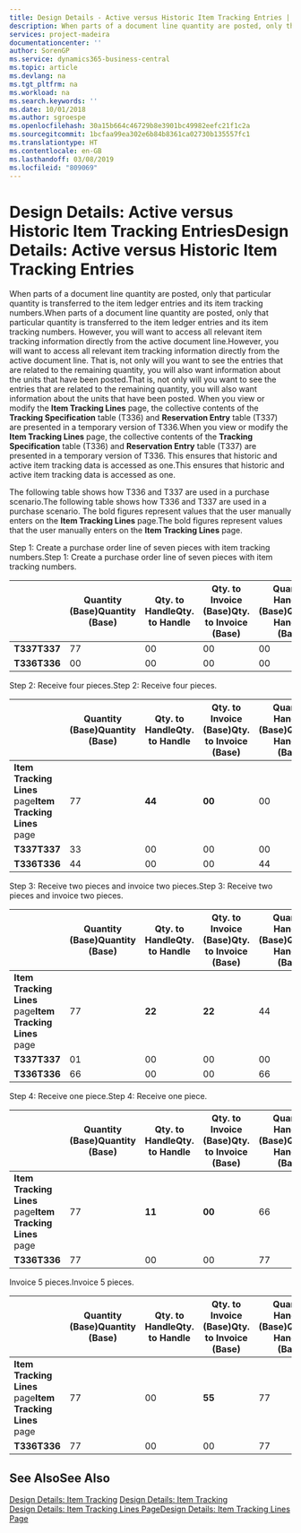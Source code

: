 ```yaml
---
title: Design Details - Active versus Historic Item Tracking Entries | Microsoft Docs
description: When parts of a document line quantity are posted, only that particular quantity is transferred to the item ledger entries and its item tracking numbers. However, you will want to access all relevant item tracking information directly from the active document line. That is, not only will you want to see the entries that are related to the remaining quantity, you will also want information about the units that have been posted. When you view or modify the **Item Tracking Lines** page, the collective contents of the **Tracking Specification** table (T336) and **Reservation Entry** table (T337) are presented in a temporary version of T336. This ensures that historic and active item tracking data is accessed as one.
services: project-madeira
documentationcenter: ''
author: SorenGP
ms.service: dynamics365-business-central
ms.topic: article
ms.devlang: na
ms.tgt_pltfrm: na
ms.workload: na
ms.search.keywords: ''
ms.date: 10/01/2018
ms.author: sgroespe
ms.openlocfilehash: 30a15b664c46729b8e3901bc49982eefc21f1c2a
ms.sourcegitcommit: 1bcfaa99ea302e6b84b8361ca02730b135557fc1
ms.translationtype: HT
ms.contentlocale: en-GB
ms.lasthandoff: 03/08/2019
ms.locfileid: "809069"
---
```

# <a name="design-details-active-versus-historic-item-tracking-entries"></a><span data-ttu-id="d611b-107">Design Details: Active versus Historic Item Tracking Entries</span><span class="sxs-lookup"><span data-stu-id="d611b-107">Design Details: Active versus Historic Item Tracking Entries</span></span>
<span data-ttu-id="d611b-108">When parts of a document line quantity are posted, only that particular quantity is transferred to the item ledger entries and its item tracking numbers.</span><span class="sxs-lookup"><span data-stu-id="d611b-108">When parts of a document line quantity are posted, only that particular quantity is transferred to the item ledger entries and its item tracking numbers.</span></span> <span data-ttu-id="d611b-109">However, you will want to access all relevant item tracking information directly from the active document line.</span><span class="sxs-lookup"><span data-stu-id="d611b-109">However, you will want to access all relevant item tracking information directly from the active document line.</span></span> <span data-ttu-id="d611b-110">That is, not only will you want to see the entries that are related to the remaining quantity, you will also want information about the units that have been posted.</span><span class="sxs-lookup"><span data-stu-id="d611b-110">That is, not only will you want to see the entries that are related to the remaining quantity, you will also want information about the units that have been posted.</span></span> <span data-ttu-id="d611b-111">When you view or modify the **Item Tracking Lines** page, the collective contents of the **Tracking Specification** table (T336) and **Reservation Entry** table (T337) are presented in a temporary version of T336.</span><span class="sxs-lookup"><span data-stu-id="d611b-111">When you view or modify the **Item Tracking Lines** page, the collective contents of the **Tracking Specification** table (T336) and **Reservation Entry** table (T337) are presented in a temporary version of T336.</span></span> <span data-ttu-id="d611b-112">This ensures that historic and active item tracking data is accessed as one.</span><span class="sxs-lookup"><span data-stu-id="d611b-112">This ensures that historic and active item tracking data is accessed as one.</span></span>  

 <span data-ttu-id="d611b-113">The following table shows how T336 and T337 are used in a purchase scenario.</span><span class="sxs-lookup"><span data-stu-id="d611b-113">The following table shows how T336 and T337 are used in a purchase scenario.</span></span> <span data-ttu-id="d611b-114">The bold figures represent values that the user manually enters on the **Item Tracking Lines** page.</span><span class="sxs-lookup"><span data-stu-id="d611b-114">The bold figures represent values that the user manually enters on the **Item Tracking Lines** page.</span></span>  

 <span data-ttu-id="d611b-115">Step 1: Create a purchase order line of seven pieces with item tracking numbers.</span><span class="sxs-lookup"><span data-stu-id="d611b-115">Step 1: Create a purchase order line of seven pieces with item tracking numbers.</span></span>  

||<span data-ttu-id="d611b-116">**Quantity (Base)**</span><span class="sxs-lookup"><span data-stu-id="d611b-116">**Quantity (Base)**</span></span>|<span data-ttu-id="d611b-117">**Qty. to Handle**</span><span class="sxs-lookup"><span data-stu-id="d611b-117">**Qty. to Handle**</span></span>|<span data-ttu-id="d611b-118">**Qty. to Invoice (Base)**</span><span class="sxs-lookup"><span data-stu-id="d611b-118">**Qty. to Invoice (Base)**</span></span>|<span data-ttu-id="d611b-119">**Quantity Handled (Base)**</span><span class="sxs-lookup"><span data-stu-id="d611b-119">**Quantity Handled (Base)**</span></span>|<span data-ttu-id="d611b-120">**Quantity Invoiced (Base)**</span><span class="sxs-lookup"><span data-stu-id="d611b-120">**Quantity Invoiced (Base)**</span></span>|  
|-|----------------------------------------------|--------------------------------------------|------------------------------------------------------|-------------------------------------------------------|--------------------------------------------------------|  
|<span data-ttu-id="d611b-121">**T337**</span><span class="sxs-lookup"><span data-stu-id="d611b-121">**T337**</span></span>|<span data-ttu-id="d611b-122">7</span><span class="sxs-lookup"><span data-stu-id="d611b-122">7</span></span>|<span data-ttu-id="d611b-123">0</span><span class="sxs-lookup"><span data-stu-id="d611b-123">0</span></span>|<span data-ttu-id="d611b-124">0</span><span class="sxs-lookup"><span data-stu-id="d611b-124">0</span></span>|<span data-ttu-id="d611b-125">0</span><span class="sxs-lookup"><span data-stu-id="d611b-125">0</span></span>|<span data-ttu-id="d611b-126">0</span><span class="sxs-lookup"><span data-stu-id="d611b-126">0</span></span>|  
|<span data-ttu-id="d611b-127">**T336**</span><span class="sxs-lookup"><span data-stu-id="d611b-127">**T336**</span></span>|<span data-ttu-id="d611b-128">0</span><span class="sxs-lookup"><span data-stu-id="d611b-128">0</span></span>|<span data-ttu-id="d611b-129">0</span><span class="sxs-lookup"><span data-stu-id="d611b-129">0</span></span>|<span data-ttu-id="d611b-130">0</span><span class="sxs-lookup"><span data-stu-id="d611b-130">0</span></span>|<span data-ttu-id="d611b-131">0</span><span class="sxs-lookup"><span data-stu-id="d611b-131">0</span></span>|<span data-ttu-id="d611b-132">0</span><span class="sxs-lookup"><span data-stu-id="d611b-132">0</span></span>|  

 <span data-ttu-id="d611b-133">Step 2: Receive four pieces.</span><span class="sxs-lookup"><span data-stu-id="d611b-133">Step 2: Receive four pieces.</span></span>  

||<span data-ttu-id="d611b-134">**Quantity (Base)**</span><span class="sxs-lookup"><span data-stu-id="d611b-134">**Quantity (Base)**</span></span>|<span data-ttu-id="d611b-135">**Qty. to Handle**</span><span class="sxs-lookup"><span data-stu-id="d611b-135">**Qty. to Handle**</span></span>|<span data-ttu-id="d611b-136">**Qty. to Invoice (Base)**</span><span class="sxs-lookup"><span data-stu-id="d611b-136">**Qty. to Invoice (Base)**</span></span>|<span data-ttu-id="d611b-137">**Quantity Handled (Base)**</span><span class="sxs-lookup"><span data-stu-id="d611b-137">**Quantity Handled (Base)**</span></span>|<span data-ttu-id="d611b-138">**Quantity Invoiced (Base)**</span><span class="sxs-lookup"><span data-stu-id="d611b-138">**Quantity Invoiced (Base)**</span></span>|  
|-|----------------------------------------------|--------------------------------------------|------------------------------------------------------|-------------------------------------------------------|--------------------------------------------------------|  
|<span data-ttu-id="d611b-139">**Item Tracking Lines** page</span><span class="sxs-lookup"><span data-stu-id="d611b-139">**Item Tracking Lines** page</span></span>|<span data-ttu-id="d611b-140">7</span><span class="sxs-lookup"><span data-stu-id="d611b-140">7</span></span>|<span data-ttu-id="d611b-141">**4**</span><span class="sxs-lookup"><span data-stu-id="d611b-141">**4**</span></span>|<span data-ttu-id="d611b-142">**0**</span><span class="sxs-lookup"><span data-stu-id="d611b-142">**0**</span></span>|<span data-ttu-id="d611b-143">0</span><span class="sxs-lookup"><span data-stu-id="d611b-143">0</span></span>|<span data-ttu-id="d611b-144">0</span><span class="sxs-lookup"><span data-stu-id="d611b-144">0</span></span>|  
|<span data-ttu-id="d611b-145">**T337**</span><span class="sxs-lookup"><span data-stu-id="d611b-145">**T337**</span></span>|<span data-ttu-id="d611b-146">3</span><span class="sxs-lookup"><span data-stu-id="d611b-146">3</span></span>|<span data-ttu-id="d611b-147">0</span><span class="sxs-lookup"><span data-stu-id="d611b-147">0</span></span>|<span data-ttu-id="d611b-148">0</span><span class="sxs-lookup"><span data-stu-id="d611b-148">0</span></span>|<span data-ttu-id="d611b-149">0</span><span class="sxs-lookup"><span data-stu-id="d611b-149">0</span></span>|<span data-ttu-id="d611b-150">0</span><span class="sxs-lookup"><span data-stu-id="d611b-150">0</span></span>|  
|<span data-ttu-id="d611b-151">**T336**</span><span class="sxs-lookup"><span data-stu-id="d611b-151">**T336**</span></span>|<span data-ttu-id="d611b-152">4</span><span class="sxs-lookup"><span data-stu-id="d611b-152">4</span></span>|<span data-ttu-id="d611b-153">0</span><span class="sxs-lookup"><span data-stu-id="d611b-153">0</span></span>|<span data-ttu-id="d611b-154">0</span><span class="sxs-lookup"><span data-stu-id="d611b-154">0</span></span>|<span data-ttu-id="d611b-155">4</span><span class="sxs-lookup"><span data-stu-id="d611b-155">4</span></span>|<span data-ttu-id="d611b-156">0</span><span class="sxs-lookup"><span data-stu-id="d611b-156">0</span></span>|  

 <span data-ttu-id="d611b-157">Step 3: Receive two pieces and invoice two pieces.</span><span class="sxs-lookup"><span data-stu-id="d611b-157">Step 3: Receive two pieces and invoice two pieces.</span></span>  

||<span data-ttu-id="d611b-158">**Quantity (Base)**</span><span class="sxs-lookup"><span data-stu-id="d611b-158">**Quantity (Base)**</span></span>|<span data-ttu-id="d611b-159">**Qty. to Handle**</span><span class="sxs-lookup"><span data-stu-id="d611b-159">**Qty. to Handle**</span></span>|<span data-ttu-id="d611b-160">**Qty. to Invoice (Base)**</span><span class="sxs-lookup"><span data-stu-id="d611b-160">**Qty. to Invoice (Base)**</span></span>|<span data-ttu-id="d611b-161">**Quantity Handled (Base)**</span><span class="sxs-lookup"><span data-stu-id="d611b-161">**Quantity Handled (Base)**</span></span>|<span data-ttu-id="d611b-162">**Quantity Invoiced (Base)**</span><span class="sxs-lookup"><span data-stu-id="d611b-162">**Quantity Invoiced (Base)**</span></span>|  
|-|----------------------------------------------|--------------------------------------------|------------------------------------------------------|-------------------------------------------------------|--------------------------------------------------------|  
|<span data-ttu-id="d611b-163">**Item Tracking Lines** page</span><span class="sxs-lookup"><span data-stu-id="d611b-163">**Item Tracking Lines** page</span></span>|<span data-ttu-id="d611b-164">7</span><span class="sxs-lookup"><span data-stu-id="d611b-164">7</span></span>|<span data-ttu-id="d611b-165">**2**</span><span class="sxs-lookup"><span data-stu-id="d611b-165">**2**</span></span>|<span data-ttu-id="d611b-166">**2**</span><span class="sxs-lookup"><span data-stu-id="d611b-166">**2**</span></span>|<span data-ttu-id="d611b-167">4</span><span class="sxs-lookup"><span data-stu-id="d611b-167">4</span></span>|<span data-ttu-id="d611b-168">0</span><span class="sxs-lookup"><span data-stu-id="d611b-168">0</span></span>|  
|<span data-ttu-id="d611b-169">**T337**</span><span class="sxs-lookup"><span data-stu-id="d611b-169">**T337**</span></span>|<span data-ttu-id="d611b-170">0</span><span class="sxs-lookup"><span data-stu-id="d611b-170">1</span></span>|<span data-ttu-id="d611b-171">0</span><span class="sxs-lookup"><span data-stu-id="d611b-171">0</span></span>|<span data-ttu-id="d611b-172">0</span><span class="sxs-lookup"><span data-stu-id="d611b-172">0</span></span>|<span data-ttu-id="d611b-173">0</span><span class="sxs-lookup"><span data-stu-id="d611b-173">0</span></span>|<span data-ttu-id="d611b-174">0</span><span class="sxs-lookup"><span data-stu-id="d611b-174">0</span></span>|  
|<span data-ttu-id="d611b-175">**T336**</span><span class="sxs-lookup"><span data-stu-id="d611b-175">**T336**</span></span>|<span data-ttu-id="d611b-176">6</span><span class="sxs-lookup"><span data-stu-id="d611b-176">6</span></span>|<span data-ttu-id="d611b-177">0</span><span class="sxs-lookup"><span data-stu-id="d611b-177">0</span></span>|<span data-ttu-id="d611b-178">0</span><span class="sxs-lookup"><span data-stu-id="d611b-178">0</span></span>|<span data-ttu-id="d611b-179">6</span><span class="sxs-lookup"><span data-stu-id="d611b-179">6</span></span>|<span data-ttu-id="d611b-180">2</span><span class="sxs-lookup"><span data-stu-id="d611b-180">2</span></span>|  

 <span data-ttu-id="d611b-181">Step 4: Receive one piece.</span><span class="sxs-lookup"><span data-stu-id="d611b-181">Step 4: Receive one piece.</span></span>  

||<span data-ttu-id="d611b-182">**Quantity (Base)**</span><span class="sxs-lookup"><span data-stu-id="d611b-182">**Quantity (Base)**</span></span>|<span data-ttu-id="d611b-183">**Qty. to Handle**</span><span class="sxs-lookup"><span data-stu-id="d611b-183">**Qty. to Handle**</span></span>|<span data-ttu-id="d611b-184">**Qty. to Invoice (Base)**</span><span class="sxs-lookup"><span data-stu-id="d611b-184">**Qty. to Invoice (Base)**</span></span>|<span data-ttu-id="d611b-185">**Quantity Handled (Base)**</span><span class="sxs-lookup"><span data-stu-id="d611b-185">**Quantity Handled (Base)**</span></span>|<span data-ttu-id="d611b-186">**Quantity Invoiced (Base)**</span><span class="sxs-lookup"><span data-stu-id="d611b-186">**Quantity Invoiced (Base)**</span></span>|  
|-|----------------------------------------------|--------------------------------------------|------------------------------------------------------|-------------------------------------------------------|--------------------------------------------------------|  
|<span data-ttu-id="d611b-187">**Item Tracking Lines** page</span><span class="sxs-lookup"><span data-stu-id="d611b-187">**Item Tracking Lines** page</span></span>|<span data-ttu-id="d611b-188">7</span><span class="sxs-lookup"><span data-stu-id="d611b-188">7</span></span>|<span data-ttu-id="d611b-189">**1**</span><span class="sxs-lookup"><span data-stu-id="d611b-189">**1**</span></span>|<span data-ttu-id="d611b-190">**0**</span><span class="sxs-lookup"><span data-stu-id="d611b-190">**0**</span></span>|<span data-ttu-id="d611b-191">6</span><span class="sxs-lookup"><span data-stu-id="d611b-191">6</span></span>|<span data-ttu-id="d611b-192">2</span><span class="sxs-lookup"><span data-stu-id="d611b-192">2</span></span>|  
|<span data-ttu-id="d611b-193">**T336**</span><span class="sxs-lookup"><span data-stu-id="d611b-193">**T336**</span></span>|<span data-ttu-id="d611b-194">7</span><span class="sxs-lookup"><span data-stu-id="d611b-194">7</span></span>|<span data-ttu-id="d611b-195">0</span><span class="sxs-lookup"><span data-stu-id="d611b-195">0</span></span>|<span data-ttu-id="d611b-196">0</span><span class="sxs-lookup"><span data-stu-id="d611b-196">0</span></span>|<span data-ttu-id="d611b-197">7</span><span class="sxs-lookup"><span data-stu-id="d611b-197">7</span></span>|<span data-ttu-id="d611b-198">2</span><span class="sxs-lookup"><span data-stu-id="d611b-198">2</span></span>|  

 <span data-ttu-id="d611b-199">Invoice 5 pieces.</span><span class="sxs-lookup"><span data-stu-id="d611b-199">Invoice 5 pieces.</span></span>  

||<span data-ttu-id="d611b-200">**Quantity (Base)**</span><span class="sxs-lookup"><span data-stu-id="d611b-200">**Quantity (Base)**</span></span>|<span data-ttu-id="d611b-201">**Qty. to Handle**</span><span class="sxs-lookup"><span data-stu-id="d611b-201">**Qty. to Handle**</span></span>|<span data-ttu-id="d611b-202">**Qty. to Invoice (Base)**</span><span class="sxs-lookup"><span data-stu-id="d611b-202">**Qty. to Invoice (Base)**</span></span>|<span data-ttu-id="d611b-203">**Quantity Handled (Base)**</span><span class="sxs-lookup"><span data-stu-id="d611b-203">**Quantity Handled (Base)**</span></span>|<span data-ttu-id="d611b-204">**Quantity Invoiced (Base)**</span><span class="sxs-lookup"><span data-stu-id="d611b-204">**Quantity Invoiced (Base)**</span></span>|  
|-|----------------------------------------------|--------------------------------------------|------------------------------------------------------|-------------------------------------------------------|--------------------------------------------------------|  
|<span data-ttu-id="d611b-205">**Item Tracking Lines** page</span><span class="sxs-lookup"><span data-stu-id="d611b-205">**Item Tracking Lines** page</span></span>|<span data-ttu-id="d611b-206">7</span><span class="sxs-lookup"><span data-stu-id="d611b-206">7</span></span>|<span data-ttu-id="d611b-207">0</span><span class="sxs-lookup"><span data-stu-id="d611b-207">0</span></span>|<span data-ttu-id="d611b-208">**5**</span><span class="sxs-lookup"><span data-stu-id="d611b-208">**5**</span></span>|<span data-ttu-id="d611b-209">7</span><span class="sxs-lookup"><span data-stu-id="d611b-209">7</span></span>|<span data-ttu-id="d611b-210">2</span><span class="sxs-lookup"><span data-stu-id="d611b-210">2</span></span>|  
|<span data-ttu-id="d611b-211">**T336**</span><span class="sxs-lookup"><span data-stu-id="d611b-211">**T336**</span></span>|<span data-ttu-id="d611b-212">7</span><span class="sxs-lookup"><span data-stu-id="d611b-212">7</span></span>|<span data-ttu-id="d611b-213">0</span><span class="sxs-lookup"><span data-stu-id="d611b-213">0</span></span>|<span data-ttu-id="d611b-214">0</span><span class="sxs-lookup"><span data-stu-id="d611b-214">0</span></span>|<span data-ttu-id="d611b-215">7</span><span class="sxs-lookup"><span data-stu-id="d611b-215">7</span></span>|<span data-ttu-id="d611b-216">7</span><span class="sxs-lookup"><span data-stu-id="d611b-216">7</span></span>|  

## <a name="see-also"></a><span data-ttu-id="d611b-217">See Also</span><span class="sxs-lookup"><span data-stu-id="d611b-217">See Also</span></span>  
 <span data-ttu-id="d611b-218">[Design Details: Item Tracking](design-details-item-tracking.md) </span><span class="sxs-lookup"><span data-stu-id="d611b-218">[Design Details: Item Tracking](design-details-item-tracking.md) </span></span>  
 [<span data-ttu-id="d611b-219">Design Details: Item Tracking Lines Page</span><span class="sxs-lookup"><span data-stu-id="d611b-219">Design Details: Item Tracking Lines Page</span></span>](design-details-item-tracking-lines-window.md)
